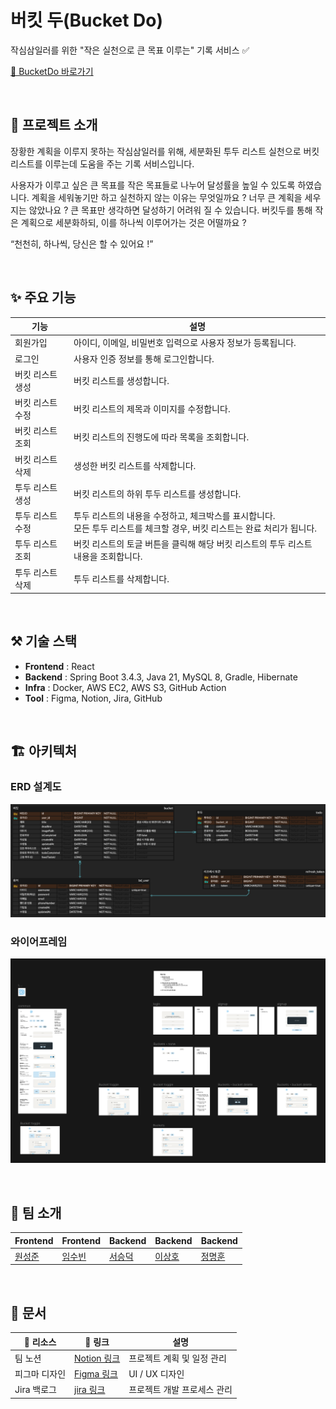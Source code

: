 # 버킷 두(Bucket Do)

작심삼일러를 위한 "작은 실천으로 큰 목표 이루는" 기록 서비스 ✅

[🔗 BucketDo 바로가기](https://3.38.150.0.sslip.io/)

<br />

## 📖 프로젝트 소개

장황한 계획을 이루지 못하는 작심삼일러를 위해, 세분화된 투두 리스트 실천으로 버킷 리스트를 이루는데 도움을 주는 기록 서비스입니다.

사용자가 이루고 싶은 큰 목표를 작은 목표들로 나누어 달성률을 높일 수 있도록 하였습니다. 계획을 세워놓기만 하고 실천하지 않는 이유는 무엇일까요 ? 너무 큰 계획을 세우지는 않았나요 ? 큰 목표만 생각하면 달성하기 어려워 질 수 있습니다. 버킷두를 통해 작은 계획으로 세분화하되, 이를 하나씩 이루어가는 것은 어떨까요 ?

“천천히, 하나씩, 당신은 할 수 있어요 !”

<br />


## ✨ 주요 기능

| 기능        | 설명                                                                        |
|-----------|---------------------------------------------------------------------------|
| 회원가입      | 아이디, 이메일, 비밀번호 입력으로 사용자 정보가 등록됩니다.                                        |
| 로그인       | 사용자 인증 정보를 통해 로그인합니다.                                                     |
| 버킷 리스트 생성 | 버킷 리스트를 생성합니다.                                                            |
| 버킷 리스트 수정 | 버킷 리스트의 제목과 이미지를 수정합니다.                                                   |
| 버킷 리스트 조회 | 버킷 리스트의 진행도에 따라 목록을 조회합니다.                                                |
| 버킷 리스트 삭제 | 생성한 버킷 리스트를 삭제합니다.                                                        |
| 투두 리스트 생성 | 버킷 리스트의 하위 투두 리스트를 생성합니다.                                                 |
| 투두 리스트 수정 | 투두 리스트의 내용을 수정하고, 체크박스를 표시합니다.<br/>모든 투두 리스트를 체크할 경우, 버킷 리스트는 완료 처리가 됩니다. |
| 투두 리스트 조회 | 버킷 리스트의 토글 버튼을 클릭해 해당 버킷 리스트의 투두 리스트 내용을 조회합니다.                           |
| 투두 리스트 삭제 | 투두 리스트를 삭제합니다.                                                            |

<br />

## ⚒️ 기술 스택

- **Frontend** : React
- **Backend** : Spring Boot 3.4.3, Java 21, MySQL 8, Gradle, Hibernate
- **Infra** : Docker, AWS EC2, AWS S3, GitHub Action
- **Tool** : Figma, Notion, Jira, GitHub

<br />

## 🏗️ 아키텍처

### ERD 설계도

![ERD 설계도](assets/erd.png)

### 와이어프레임

![와이어프레임](assets/wireframe.png)

<br />

## 👥 팀 소개

| Frontend | Frontend | Backend | Backend | Backend |
| --- | --- | --- | --- | --- |
| [원성준](https://github.com/sungjoon92) | [임수빈](https://github.com/imdla) | [서승덕](https://github.com/ssdeok) | [이상호](https://github.com/steve0312) | [정명훈](https://github.com/wag192625) |

<br />

## 📝 문서

| 📃 리소스 | 🔗 링크 | 설명 |
| --- | --- | --- |
| 팀 노션 | [Notion 링크](https://www.notion.so/BucketDo-19d8cf3b3b228052a204e7b2f8f40099?pvs=21) | 프로젝트 계획 및 일정 관리 |
| 피그마 디자인 | [Figma 링크](https://www.figma.com/design/QM8vJ0pEPeqOPIAi6CDCde/%EB%94%94%EC%9E%90%EC%9D%B8-%EC%84%A4%EA%B3%84?node-id=0-1&t=Pm5B6xXHu8BQp6X8-1) | UI / UX 디자인 |
| Jira 백로그 | [jira 링크](https://bucket-do.atlassian.net/jira/software/projects/BD/boards/1/backlog?epics=visible&atlOrigin=eyJpIjoiOTliMThlZDg1YTUzNDNkMzhhNDk5NWE2MTBhMjg2NzIiLCJwIjoiaiJ9) | 프로젝트 개발 프로세스 관리 |